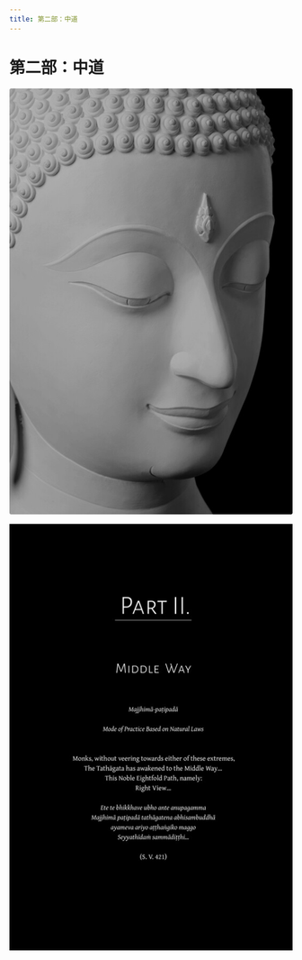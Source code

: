 ```yaml
---
title: 第二部：中道
---
```


# 第二部：中道

![image](./includes/images/illustrations/part-2-buddha-trade.jpg)

![image](./includes/images/opening-pages/middle-way-p1315.jpg)